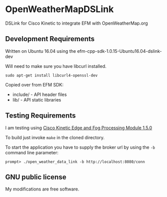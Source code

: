# OpenWeatherMapDSLink
DSLink for Cisco Kinetic to integrate EFM with OpenWeatherMap.org

## Development Requirements

Written on Ubuntu 16.04 using the efm-cpp-sdk-1.0.15-Ubuntu16.04-dslink-dev

Will need to make sure you have libcurl installed.

```
sudo apt-get install libcurl4-openssl-dev
```

Copied over from EFM SDK: 
* include/ - API header files
* lib/ - API static libraries

## Testing Requirements

I am testing using [Cisco Kinetic Edge and Fog Processing Module 1.5.0](https://www.cisco.com/c/en/us/support/cloud-systems-management/edge-fog-fabric/products-installation-guides-list.html)

To build just invoke `make` in the cloned directory.

To start the application you have to supply the broker url by using the `-b` command line parameter:

    prompt> ./open_weather_data_link -b http://localhost:8080/conn

## GNU public license
My modifications are free software.


